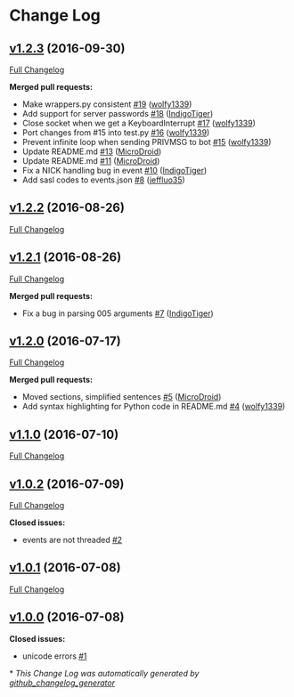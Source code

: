 # Change Log

## [v1.2.3](https://github.com/itslukej/zirc/tree/v1.2.3) (2016-09-30)
[Full Changelog](https://github.com/itslukej/zirc/compare/v1.2.2...v1.2.3)

**Merged pull requests:**

- Make wrappers.py consistent [\#19](https://github.com/itslukej/zirc/pull/19) ([wolfy1339](https://github.com/wolfy1339))
- Add support for server passwords [\#18](https://github.com/itslukej/zirc/pull/18) ([IndigoTiger](https://github.com/IndigoTiger))
- Close socket when we get a KeyboardInterrupt [\#17](https://github.com/itslukej/zirc/pull/17) ([wolfy1339](https://github.com/wolfy1339))
- Port changes from \#15 into test.py [\#16](https://github.com/itslukej/zirc/pull/16) ([wolfy1339](https://github.com/wolfy1339))
- Prevent infinite loop when sending PRIVMSG to bot [\#15](https://github.com/itslukej/zirc/pull/15) ([wolfy1339](https://github.com/wolfy1339))
- Update README.md [\#13](https://github.com/itslukej/zirc/pull/13) ([MicroDroid](https://github.com/MicroDroid))
- Update README.md [\#11](https://github.com/itslukej/zirc/pull/11) ([MicroDroid](https://github.com/MicroDroid))
- Fix a NICK handling bug in event [\#10](https://github.com/itslukej/zirc/pull/10) ([IndigoTiger](https://github.com/IndigoTiger))
- Add sasl codes to events.json [\#8](https://github.com/itslukej/zirc/pull/8) ([jeffluo35](https://github.com/jeffluo35))

## [v1.2.2](https://github.com/itslukej/zirc/tree/v1.2.2) (2016-08-26)
[Full Changelog](https://github.com/itslukej/zirc/compare/v1.2.1...v1.2.2)

## [v1.2.1](https://github.com/itslukej/zirc/tree/v1.2.1) (2016-08-26)
[Full Changelog](https://github.com/itslukej/zirc/compare/v1.2.0...v1.2.1)

**Merged pull requests:**

- Fix a bug in parsing 005 arguments [\#7](https://github.com/itslukej/zirc/pull/7) ([IndigoTiger](https://github.com/IndigoTiger))

## [v1.2.0](https://github.com/itslukej/zirc/tree/v1.2.0) (2016-07-17)
[Full Changelog](https://github.com/itslukej/zirc/compare/v1.1.0...v1.2.0)

**Merged pull requests:**

- Moved sections, simplified sentences [\#5](https://github.com/itslukej/zirc/pull/5) ([MicroDroid](https://github.com/MicroDroid))
- Add syntax highlighting for Python code in README.md [\#4](https://github.com/itslukej/zirc/pull/4) ([wolfy1339](https://github.com/wolfy1339))

## [v1.1.0](https://github.com/itslukej/zirc/tree/v1.1.0) (2016-07-10)
[Full Changelog](https://github.com/itslukej/zirc/compare/v1.0.2...v1.1.0)

## [v1.0.2](https://github.com/itslukej/zirc/tree/v1.0.2) (2016-07-09)
[Full Changelog](https://github.com/itslukej/zirc/compare/v1.0.1...v1.0.2)

**Closed issues:**

- events are not threaded [\#2](https://github.com/itslukej/zirc/issues/2)

## [v1.0.1](https://github.com/itslukej/zirc/tree/v1.0.1) (2016-07-08)
[Full Changelog](https://github.com/itslukej/zirc/compare/v1.0.0...v1.0.1)

## [v1.0.0](https://github.com/itslukej/zirc/tree/v1.0.0) (2016-07-08)
**Closed issues:**

- unicode errors [\#1](https://github.com/itslukej/zirc/issues/1)



\* *This Change Log was automatically generated by [github_changelog_generator](https://github.com/skywinder/Github-Changelog-Generator)*
